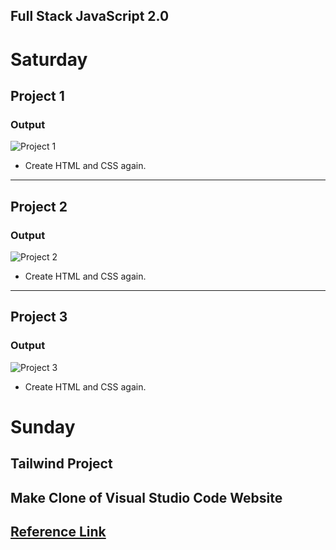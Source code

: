 ## Full Stack JavaScript 2.0

# Saturday

## Project 1

### Output

![Project 1](https://user-images.githubusercontent.com/102862547/217515413-4b0fb4aa-e49c-4a3c-87b1-3e477c0ab1e5.png)

- Create HTML and CSS again.

---

## Project 2

### Output

![Project 2](https://user-images.githubusercontent.com/102862547/217515181-69e71cc4-ff80-45c5-8478-154afacc58e0.png)


- Create HTML and CSS again.

---

## Project 3

### Output

![Project 3](https://user-images.githubusercontent.com/102862547/217515222-8d4f7acc-ee7e-4b65-adc4-901a314a6938.png)


- Create HTML and CSS again.

# Sunday

## Tailwind Project

## Make Clone of Visual Studio Code Website

## [Reference Link](https://code.visualstudio.com/)
